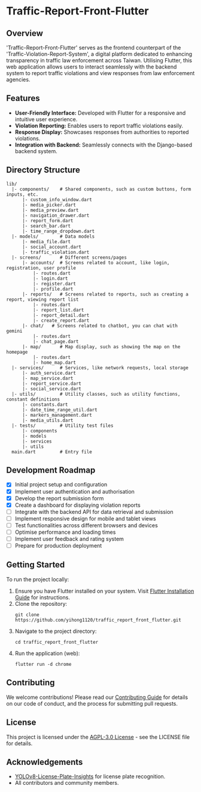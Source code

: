 # Traffic-Report-Front-Flutter

## Overview
'Traffic-Report-Front-Flutter' serves as the frontend counterpart of the 'Traffic-Violation-Report-System', a digital platform dedicated to enhancing transparency in traffic law enforcement across Taiwan. Utilising Flutter, this web application allows users to interact seamlessly with the backend system to report traffic violations and view responses from law enforcement agencies.

## Features
- **User-Friendly Interface:** Developed with Flutter for a responsive and intuitive user experience.
- **Violation Reporting:** Enables users to report traffic violations easily.
- **Response Display:** Showcases responses from authorities to reported violations.
- **Integration with Backend:** Seamlessly connects with the Django-based backend system.

## Directory Structure
```
lib/
  |- components/    # Shared components, such as custom buttons, form inputs, etc.
      |- custom_info_window.dart
      |- media_picker.dart
      |- media_preview.dart
      |- navigation_drawer.dart
      |- report_form.dart
      |- search_bar.dart
      |- time_range_dropdown.dart
  |- models/        # Data models
      |- media_file.dart
      |- social_account.dart
      |- traffic_violation.dart
  |- screens/       # Different screens/pages
      |- accounts/  # Screens related to account, like login, registration, user profile
          |- routes.dart
          |- login.dart
          |- register.dart
          |- profile.dart
      |- reports/   # Screens related to reports, such as creating a report, viewing report list
          |- routes.dart
          |- report_list.dart
          |- report_detail.dart
          |- create_report.dart
      |- chat/   # Screens related to chatbot, you can chat with gemini
          |- routes.dart
          |- chat_page.dart
      |- map/       # Map display, such as showing the map on the homepage
          |- routes.dart
          |- home_map.dart
  |- services/      # Services, like network requests, local storage
      |- auth_service.dart
      |- map_service.dart
      |- report_service.dart
      |- social_service.dart
  |- utils/         # Utility classes, such as utility functions, constant definitions
      |- constants.dart
      |- date_time_range_util.dart
      |- markers_management.dart
      |- media_utils.dart
  |- tests/         # Utility test files
      |- components
      |- models
      |- services
      |- utils
  main.dart         # Entry file
```

## Development Roadmap
- [x] Initial project setup and configuration
- [x] Implement user authentication and authorisation
- [x] Develop the report submission form
- [x] Create a dashboard for displaying violation reports
- [ ] Integrate with the backend API for data retrieval and submission
- [ ] Implement responsive design for mobile and tablet views
- [ ] Test functionalities across different browsers and devices
- [ ] Optimise performance and loading times
- [ ] Implement user feedback and rating system
- [ ] Prepare for production deployment

## Getting Started
To run the project locally:

1. Ensure you have Flutter installed on your system. Visit [Flutter Installation Guide](https://flutter.dev/docs/get-started/install) for instructions.
2. Clone the repository:
   ```
   git clone https://github.com/yihong1120/traffic_report_front_flutter.git
   ```
3. Navigate to the project directory:
   ```
   cd traffic_report_front_flutter
   ```
4. Run the application (web):
   ```
   flutter run -d chrome
   ```

## Contributing
We welcome contributions! Please read our [Contributing Guide](CONTRIBUTING.md) for details on our code of conduct, and the process for submitting pull requests.

## License
This project is licensed under the [AGPL-3.0 License](LICENSE) - see the LICENSE file for details.

## Acknowledgements
- [YOLOv8-License-Plate-Insights](https://github.com/yihong1120/YOLOv8-License-Plate-Insights) for license plate recognition.
- All contributors and community members.
